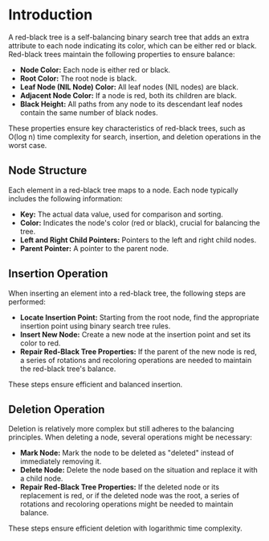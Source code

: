 # Introduction

A red-black tree is a self-balancing binary search tree that adds an extra attribute to each node indicating its color, which can be either red or black.  Red-black trees maintain the following properties to ensure balance:

- **Node Color:** Each node is either red or black.
- **Root Color:** The root node is black.
- **Leaf Node (NIL Node) Color:** All leaf nodes (NIL nodes) are black.
- **Adjacent Node Color:** If a node is red, both its children are black.
- **Black Height:** All paths from any node to its descendant leaf nodes contain the same number of black nodes.

These properties ensure key characteristics of red-black trees, such as O(log n) time complexity for search, insertion, and deletion operations in the worst case.

## Node Structure

Each element in a red-black tree maps to a node. Each node typically includes the following information:

- **Key:** The actual data value, used for comparison and sorting.
- **Color:**  Indicates the node's color (red or black), crucial for balancing the tree.
- **Left and Right Child Pointers:** Pointers to the left and right child nodes.
- **Parent Pointer:** A pointer to the parent node.

## Insertion Operation

When inserting an element into a red-black tree, the following steps are performed:

- **Locate Insertion Point:** Starting from the root node, find the appropriate insertion point using binary search tree rules.
- **Insert New Node:** Create a new node at the insertion point and set its color to red.
- **Repair Red-Black Tree Properties:** If the parent of the new node is red, a series of rotations and recoloring operations are needed to maintain the red-black tree's balance.

These steps ensure efficient and balanced insertion.

## Deletion Operation

Deletion is relatively more complex but still adheres to the balancing principles. When deleting a node, several operations might be necessary:

- **Mark Node:** Mark the node to be deleted as "deleted" instead of immediately removing it.
- **Delete Node:** Delete the node based on the situation and replace it with a child node.
- **Repair Red-Black Tree Properties:** If the deleted node or its replacement is red, or if the deleted node was the root, a series of rotations and recoloring operations might be needed to maintain balance.

These steps ensure efficient deletion with logarithmic time complexity.
